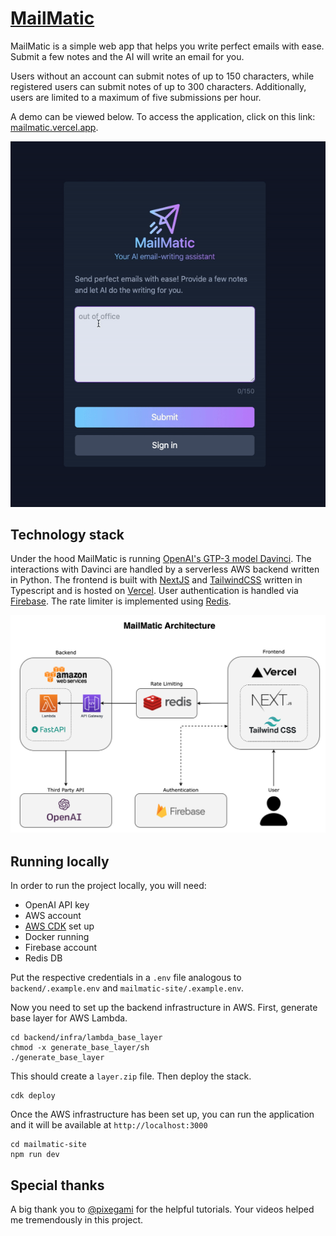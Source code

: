 # [MailMatic](https://mailmatic.vercel.app/)

MailMatic is a simple web app that helps you write perfect emails with ease. Submit a few notes and the AI will write an email for you.

Users without an account can submit notes of up to 150 characters, while registered users can submit notes of up to 300 characters. Additionally, users are limited to a maximum of five submissions per hour.

A demo can be viewed below. To access the application, click on this link: [mailmatic.vercel.app](https://mailmatic.vercel.app/).

![mailmatic-demo](./img/demo.gif)

## Technology stack

Under the hood MailMatic is running [OpenAI's GTP-3 model Davinci](https://beta.openai.com/docs/models/gpt-3). The interactions with Davinci are handled by a serverless AWS backend written in Python. The frontend is built with [NextJS](https://nextjs.org/) and [TailwindCSS](https://tailwindcss.com/) written in Typescript and is hosted on [Vercel](https://vercel.com/dashboard). User authentication is handled via [Firebase](https://firebase.google.com/). The rate limiter is implemented using [Redis](https://redis.com/).

![mailmatic-architecture](./img/mailmatic-architecture.png)

## Running locally

In order to run the project locally, you will need:

- OpenAI API key
- AWS account
- [AWS CDK](https://aws.amazon.com/cdk/) set up
- Docker running
- Firebase account
- Redis DB

Put the respective credentials in a `.env` file analogous to `backend/.example.env` and `mailmatic-site/.example.env`.

Now you need to set up the backend infrastructure in AWS. First, generate base layer for AWS Lambda.

```
cd backend/infra/lambda_base_layer
chmod -x generate_base_layer/sh
./generate_base_layer
```

This should create a `layer.zip` file. Then deploy the stack.

```
cdk deploy
```

Once the AWS infrastructure has been set up, you can run the application and it will be available at `http://localhost:3000`

```
cd mailmatic-site
npm run dev
```

## Special thanks

A big thank you to [@pixegami](https://github.com/pixegami) for the helpful tutorials. Your videos helped me tremendously in this project.

